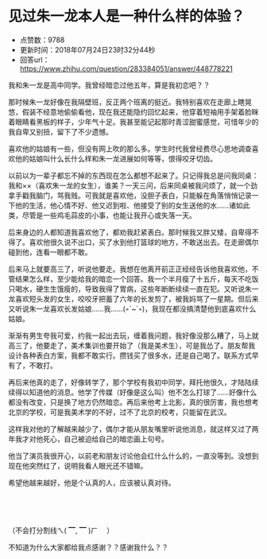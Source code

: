 # 见过朱一龙本人是一种什么样的体验？
- 点赞数：9788
- 更新时间：2018年07月24日23时32分44秒
- 回答url：https://www.zhihu.com/question/283384051/answer/448778221
<body>
 <p data-pid="lODT-dmO">我和朱一龙是高中同学。我曾经暗恋过他五年，算是我初恋吧？？</p>
 <p data-pid="awIxA-jU">那时候朱一龙好像在我隔壁班，反正两个班离的挺近。我特别喜欢在走廊上瞎晃悠，假装不经意地偷偷看他，现在我还能隐约回忆起来，他穿着短袖用手架着脸眯着眼睛看黑板的样子，少年气十足。我甚至能记起那时青涩甜蜜感觉，可惜年少的我自卑又别扭，留下了不少遗憾。</p>
 <p data-pid="fjD8WMYq">喜欢他的姑娘有一些，但没有网上吹的那么多。学生时代我曾经费尽心思地调查喜欢他的姑娘叫什么长什么样和朱一龙进展如何等等，恨得咬牙切齿。</p>
 <p data-pid="juFDRsMv">以前以为一辈子都忘不掉的东西现在怎么都想不起来了。只记得我总是问我同桌：我和××（喜欢朱一龙的女生），谁美？一天三问，后来同桌被我问烦了，就一个劲拿手戳我脑门，骂我贱。可我就是喜欢他，没胆子表白，只能躲在角落悄悄记录一下他的生活，他心情不好、他又迟到啦、他接受了别的女生送他的水……诸如此类，尽管是一些鸡毛蒜皮的小事，也能让我开心或失落一天。</p>
 <p data-pid="RrCSqxKw">后来身边的人都知道我喜欢他了，都劝我赶紧表白。那时候我又胖又矮，自卑得不得了。喜欢他很久说不出口，买了水到他打篮球的地方，不敢送出去。在走廊偶尔碰到他，连看一眼都不敢。</p>
 <p data-pid="zGkGrjnJ">后来马上就要高三了，听说他要走。我想在他离开前正正经经告诉他我喜欢他，不管结果怎么样，至少能给我的暗恋一个回答。我一个半月瘦了十五斤，每天不吃饭只喝水，硬生生饿瘦的，导致我得了胃病，这些年断断续续一直在犯。又听说朱一龙喜欢短头发的女生，咬咬牙把蓄了六年的长发剪了，被我妈骂了一星期。但后来又听说朱一龙喜欢长发姑娘……我……(◦`~´◦)，我现在都没搞清楚他到底喜欢什么姑娘。</p>
 <p data-pid="BXplsqyJ">渐渐有男生夸我可爱，约我一起出去玩，缠着我问题，我好像没那么糟了，马上就高三了，他要走了，美术集训也要开始了（我是美术生），可是我怂了。朋友帮我设计各种表白方案，我都不敢实行。攒钱买了很多水，还是自己喝了。联系方式早有了，不敢打。</p>
 <p data-pid="hGyGbN_o">再后来他真的走了，好像转学了，那个学校有我初中同学，拜托他很久，才陆陆续续得以知道他的消息。他学了传媒（好像是这么叫）他不怎么打球了……好像什么都没有改变，只是换了地方仍然暗恋。再后来他考上北影，真的很厉害，我也想考北京的学校，可是我美术学的不好，过不了北京的校考，只能留在武汉。</p>
 <p data-pid="2I9UFlm_">这样我对他的了解越来越少了，偶尔才能从朋友嘴里听说他消息，就这样又过了两年我才对他死心，自己被迫给自己的暗恋画上句号。</p>
 <p data-pid="5a54cabj">他当了演员我很开心，以前老和朋友讨论他会红什么什么的，一直没等到。没想到现在他突然红了，说明我看人眼光还不错嘛。</p>
 <p data-pid="hL7U-4Ta">希望他越来越好，他是个认真的人，应该被认真对待。</p>
 <p class="ztext-empty-paragraph"><br></p>
 <p class="ztext-empty-paragraph"><br></p>
 <p data-pid="nff1snhi">（不会打分割线ㄟ( ▔, ▔ )ㄏ 　）</p>
 <p data-pid="TlnYg6E2">不知道为什么大家都给我点感谢？？感谢我什么？？</p>
</body>